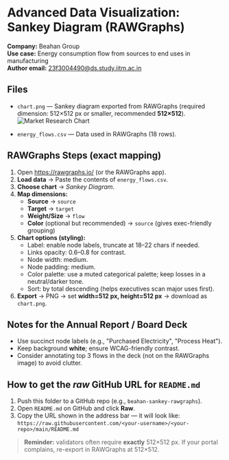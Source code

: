 # Advanced Data Visualization: Sankey Diagram (RAWGraphs)

**Company:** Beahan Group  
**Use case:** Energy consumption flow from sources to end uses in manufacturing  
**Author email:** 23f3004490@ds.study.iitm.ac.in

## Files
- `chart.png` — Sankey diagram exported from RAWGraphs (required dimension: 512×512 px or smaller, recommended **512×512**).
![Market Research Chart](chart_colored.svg)

- `energy_flows.csv` — Data used in RAWGraphs (18 rows).

## RAWGraphs Steps (exact mapping)

1. Open https://rawgraphs.io/ (or the RAWGraphs app).
2. **Load data** → Paste the contents of `energy_flows.csv`.
3. **Choose chart** → *Sankey Diagram*.
4. **Map dimensions:**
   - **Source** → `source`
   - **Target** → `target`
   - **Weight/Size** → `flow`
   - **Color** (optional but recommended) → `source` (gives exec-friendly grouping)
5. **Chart options (styling):**
   - Label: enable node labels, truncate at 18–22 chars if needed.
   - Links opacity: 0.6–0.8 for contrast.
   - Node width: medium.
   - Node padding: medium.
   - Color palette: use a muted categorical palette; keep losses in a neutral/darker tone.
   - Sort: by total descending (helps executives scan major uses first).
6. **Export** → PNG → set **width=512 px, height=512 px** → download as `chart.png`.

## Notes for the Annual Report / Board Deck
- Use succinct node labels (e.g., "Purchased Electricity", "Process Heat").
- Keep background **white**; ensure WCAG-friendly contrast.
- Consider annotating top 3 flows in the deck (not on the RAWGraphs image) to avoid clutter.

## How to get the *raw* GitHub URL for `README.md`
1. Push this folder to a GitHub repo (e.g., `beahan-sankey-rawgraphs`).
2. Open `README.md` on GitHub and click **Raw**.
3. Copy the URL shown in the address bar — it will look like:
   `https://raw.githubusercontent.com/<your-username>/<your-repo>/main/README.md`

> **Reminder:** validators often require **exactly** 512×512 px. If your portal complains, re-export in RAWGraphs at 512×512.
